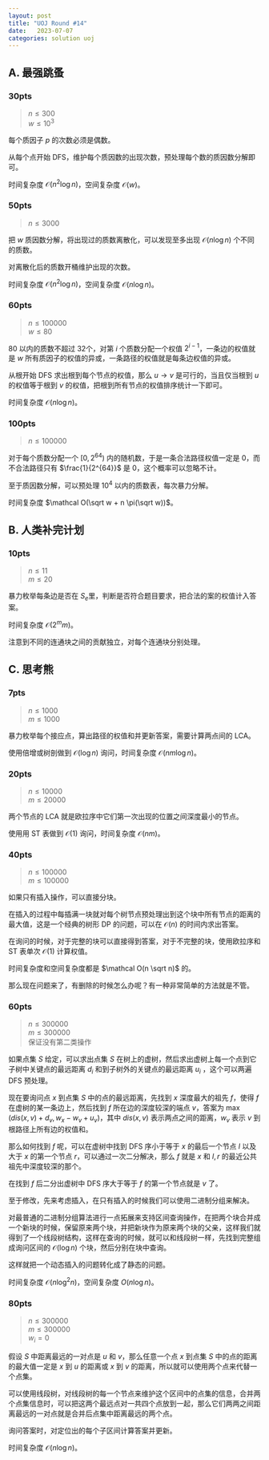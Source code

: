 ```yaml
---
layout: post
title: "UOJ Round #14"
date:   2023-07-07
categories: solution uoj
---
```


## A. 最强跳蚤

### 30pts

>   $n \le 300$  
>   $w \le 10^3$

每个质因子 $p$ 的次数必须是偶数。

从每个点开始 DFS，维护每个质因数的出现次数，预处理每个数的质因数分解即可。

时间复杂度 $\mathcal O(n^2 \log n)$，空间复杂度 $\mathcal O(w)$。

### 50pts

>   $n \le 3000$

把 $w$ 质因数分解，将出现过的质数离散化，可以发现至多出现 $\mathcal O(n \log n)$ 个不同的质数。

对离散化后的质数开桶维护出现的次数。

时间复杂度 $\mathcal O(n^2 \log n)$，空间复杂度 $\mathcal O(n \log n)$。

### 60pts

>   $n \le 100000$  
>   $w \le 80$

$80$ 以内的质数不超过 $32$个，对第 $i$ 个质数分配一个权值 $2^{i - 1}$，一条边的权值就是 $w$ 所有质因子的权值的异或，一条路径的权值就是每条边权值的异或。

从根开始 DFS 求出根到每个节点的权值，那么 $u \rightarrow v$ 是可行的，当且仅当根到 $u$ 的权值等于根到 $v$ 的权值，把根到所有节点的权值排序统计一下即可。

时间复杂度 $\mathcal O(n \log n)$。

### 100pts

>   $n \le 100000$

对于每个质数分配一个 $[0, 2^{64})$ 内的随机数，于是一条合法路径权值一定是 $0$，而不合法路径只有 $\frac{1}{2^{64}}$ 是 $0$，这个概率可以忽略不计。

至于质因数分解，可以预处理 $10^4$ 以内的质数表，每次暴力分解。

时间复杂度 $\mathcal O(\sqrt w + n \pi(\sqrt w))$。

## B. 人类补完计划

### 10pts

>   $n \le 11$  
>   $m \le 20$

暴力枚举每条边是否在 $S_e$里，判断是否符合题目要求，把合法的案的权值计入答案。

时间复杂度 $\mathcal O (2^m m)$。

注意到不同的连通块之间的贡献独立，对每个连通块分别处理。

## C. 思考熊

### 7pts

>   $n \le 1000$  
>   $m \le 1000$

暴力枚举每个接应点，算出路径的权值和并更新答案，需要计算两点间的 LCA。

使用倍增或树剖做到 $\mathcal O(\log n)$ 询问，时间复杂度 $\mathcal O(n m \log n)$。

### 20pts

>   $n \le 10000$  
>   $m \le 20000$

两个节点的 LCA 就是欧拉序中它们第一次出现的位置之间深度最小的节点。

使用用 ST 表做到 $\mathcal O(1)$ 询问，时间复杂度 $\mathcal O(n m)$。

### 40pts

>   $n \le 100000$  
>   $m \le 100000$

如果只有插入操作，可以直接分块。

在插入的过程中每插满一块就对每个树节点预处理出到这个块中所有节点的距离的最大值，这是一个经典的树形 DP 的问题，可以在 $\mathcal O(n)$ 的时间内求出答案。

在询问的时候，对于完整的块可以直接得到答案，对于不完整的块，使用欧拉序和 ST 表单次 $\mathcal O(1)$ 计算权值。

时间复杂度和空间复杂度都是 $\mathcal O(n \sqrt n)$ 的。

那么现在问题来了，有删除的时候怎么办呢？有一种非常简单的方法就是不管。

### 60pts

>   $n \le 300000$  
>   $m \le 300000$  
>   保证没有第二类操作

如果点集 $S$ 给定，可以求出点集 $S$ 在树上的虚树，然后求出虚树上每一个点到它子树中关键点的最远距离 $d_i$ 和到子树外的关键点的最远距离 $u_i$ ，这个可以两遍 DFS 预处理。

现在要询问点 $x$ 到点集 $S$ 中的点的最远距离，先找到 $x$ 深度最大的祖先 $f$，使得 $f$ 在虚树的某一条边上，然后找到 $f$ 所在边的深度较深的端点 $v$，答案为 $\max(dis(x, v) + d_v, w_x - w_v + u_v)$，其中 $dis(x, v)$ 表示两点之间的距离，$w_v$ 表示 $v$ 到根路径上所有边的权值和。

那么如何找到 $f$ 呢，可以在虚树中找到 DFS 序小于等于 $x$ 的最后一个节点 $l$ 以及大于 $x$ 的第一个节点 $r$，可以通过一次二分解决，那么 $f$ 就是 $x$ 和 $l, r$ 的最近公共祖先中深度较深的那个。

在找到 $f$ 后二分出虚树中 DFS 序大于等于 $f$ 的第一个节点就是 $v$ 了。


至于修改，先来考虑插入，在只有插入的时候我们可以使用二进制分组来解决。

对最普通的二进制分组算法进行一点拓展来支持区间查询操作，在把两个块合并成一个新块的时候，保留原来两个块，并把新块作为原来两个块的父亲，这样我们就得到了一个线段树结构，这样在查询的时候，就可以和线段树一样，先找到完整组成询问区间的 $\mathcal O(\log n)$ 个块，然后分别在块中查询。

这样就把一个动态插入的问题转化成了静态的问题。

时间复杂度 $\mathcal O(n \log^2 n)$，空间复杂度 $O(n \log n)$。

### 80pts

>   $n \le 300000$  
>   $m \le 300000$  
>   $w_i = 0$

假设 $S$ 中距离最远的一对点是 $u$ 和 $v$，那么任意一个点 $x$ 到点集 $S$ 中的点的距离的最大值一定是 $x$ 到 $u$ 的距离或 $x$ 到 $v$ 的距离，所以就可以使用两个点来代替一个点集。

可以使用线段树，对线段树的每一个节点来维护这个区间中的点集的信息，合并两个点集信息时，可以把这两个最远点对一共四个点放到一起，那么它们两两之间距离最远的一对点就是合并后点集中距离最远的两个点。

询问答案时，对定位出的每个子区间计算答案并更新。

时间复杂度 $\mathcal O(n \log n)$。